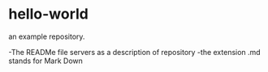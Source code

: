 # hello-world
an example repository.

-The READMe file servers as a description of repository
-the extension .md stands for Mark Down
